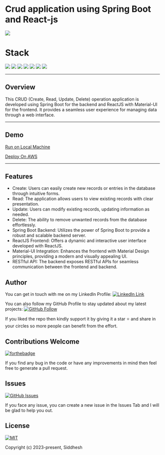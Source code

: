 # Crud application using Spring Boot and React-js

![](https://img.shields.io/badge/build-success-brightgreen.svg)

# Stack

![](https://img.shields.io/badge/java-✓-blue.svg)
![](https://img.shields.io/badge/spring_web-✓-blue.svg)
![](https://img.shields.io/badge/spring_data_jpa-✓-blue.svg)
![](https://img.shields.io/badge/react-✓-blue.svg)
![](https://img.shields.io/badge/material_ui-✓-blue.svg)
![](https://img.shields.io/badge/tomcat-✓-blue.svg)
![](https://img.shields.io/badge/mysql-✓-blue.svg)

---

## Overview

This CRUD (Create, Read, Update, Delete) operation application is developed using Spring Boot for the backend and ReactJS with Material-UI for the frontend. It provides a seamless user experience for managing data through a web interface.

---

## Demo

[Run on Local Machine](https://youtu.be/Kly8p9BMvPg)

[Deploy On AWS](https://youtu.be/NCFFNcqfMWg)

---

## Features

- Create: Users can easily create new records or entries in the database through intuitive forms.
- Read: The application allows users to view existing records with clear presentation.
- Update: Users can modify existing records, updating information as needed.
- Delete: The ability to remove unwanted records from the database effortlessly.
- Spring Boot Backend: Utilizes the power of Spring Boot to provide a robust and scalable backend server.
- ReactJS Frontend: Offers a dynamic and interactive user interface developed with ReactJS.
- Material-UI Integration: Enhances the frontend with Material Design principles, providing a modern and visually appealing UI.
- RESTful API: The backend exposes RESTful APIs for seamless communication between the frontend and backend.

## Author

You can get in touch with me on my LinkedIn Profile: [![LinkedIn Link](https://img.shields.io/badge/Connect-siddhesh-blue.svg?logo=linkedin&longCache=true&style=social&label=Follow)](https://www.linkedin.com/in/siddheshpawar22)

You can also follow my GitHub Profile to stay updated about my latest projects: [![GitHub Follow](https://img.shields.io/badge/Connect-siddhesh-blue.svg?logo=Github&longCache=true&style=social&label=Follow)](https://github.com/Siddpawar9222/)

If you liked the repo then kindly support it by giving it a star ⭐ and share in your circles so more people can benefit from the effort.

## Contributions Welcome

[![forthebadge](https://forthebadge.com/images/badges/built-with-love.svg)](#)

If you find any bug in the code or have any improvements in mind then feel free to generate a pull request.

## Issues

[![GitHub Issues](https://img.shields.io/github/issues/Siddpawar9222/ImageUploadAndDownload.svg?style=flat&label=Issues&maxAge=2592000)](https://github.com/Siddpawar9222/ImageUploadAndDownload/issues)

If you face any issue, you can create a new issue in the Issues Tab and I will be glad to help you out.

## License

[![MIT](https://img.shields.io/cocoapods/l/AFNetworking.svg?style=style&label=License&maxAge=2592000)](../master/LICENSE)

Copyright (c) 2023-present, Siddhesh
